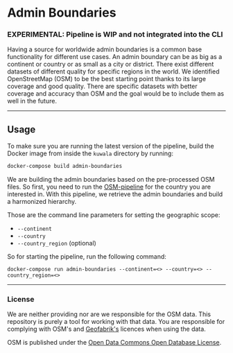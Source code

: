 # Admin Boundaries

### EXPERIMENTAL: Pipeline is WIP and not integrated into the CLI

Having a source for worldwide admin boundaries is a common base functionality for different use cases. An admin
boundary can be as big as a continent or country or as small as a city or district. There exist different datasets of
different quality for specific regions in the world. We identified OpenStreetMap (OSM) to be the best starting point
thanks to its large coverage and good quality. There are specific datasets with better coverage and accuracy than OSM
and the goal would be to include them as well in the future.

---

## Usage

To make sure you are running the latest version of the pipeline, build the Docker image from inside the `kuwala` 
directory by running:

```zsh
docker-compose build admin-boundaries
```

We are building the admin boundaries based on the pre-processed OSM files. So first, you need to run the 
[OSM-pipeline](https://github.com/kuwala-io/kuwala/tree/master/kuwala/pipelines/osm-poi) for the country you are 
interested in. With this pipeline, we retrieve the admin boundaries and build a harmonized hierarchy.

Those are the command line parameters for setting the geographic scope:

- `--continent`
- `--country`
- `--country_region` (optional)

So for starting the pipeline, run the following command:

```shell
docker-compose run admin-boundaries --continent=<> --country=<> --country_region=<>
```

---
### License

We are neither providing nor are we responsible for the OSM data. This repository is purely a tool for working with 
that data. You are responsible for complying with OSM's and [Geofabrik's](http://www.geofabrik.de) licences when using 
the data.

OSM is published under the [Open Data Commons Open Database License](https://www.openstreetmap.org/copyright).